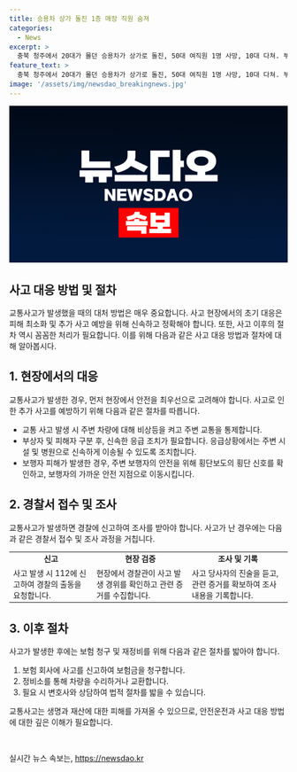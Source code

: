 ```yaml
---
title: 승용차 상가 돌진 1층 매장 직원 숨져
categories:
  - News
excerpt: >
  충북 청주에서 20대가 몰던 승용차가 상가로 돌진, 50대 여직원 1명 사망, 10대 다쳐. 부산 해운대구청 어귀삼거리에서 벤츠 승용차가 사고 후 휴대폰 등 두고 택시로 도주. 
feature_text: >
  충북 청주에서 20대가 몰던 승용차가 상가로 돌진, 50대 여직원 1명 사망, 10대 다쳐. 부산 해운대구청 어귀삼거리에서 벤츠 승용차가 사고 후 휴대폰 등 두고 택시로 도주. 
image: '/assets/img/newsdao_breakingnews.jpg'
---
```


<p><img src="/assets/img/newsdao_breakingnews.jpg" alt="bookingtag 속보" /></p>

<h2>사고 대응 방법 및 절차</h2>

<p data-ke-size="size16">교통사고가 발생했을 때의 대처 방법은 매우 중요합니다. 사고 현장에서의 초기 대응은 피해 최소화 및 추가 사고 예방을 위해 신속하고 정확해야 합니다. 또한, 사고 이후의 절차 역시 꼼꼼한 처리가 필요합니다. 이를 위해 다음과 같은 사고 대응 방법과 절차에 대해 알아봅시다.</p>

<h2 data-ke-size="size26">1. 현장에서의 대응</h2>

<p data-ke-size="size16">교통사고가 발생한 경우, 먼저 현장에서 안전을 최우선으로 고려해야 합니다. 사고로 인한 추가 사고를 예방하기 위해 다음과 같은 절차를 따릅니다.</p>

<ul>
  <li>교통 사고 발생 시 주변 차량에 대해 비상등을 켜고 주변 교통을 통제합니다.</li>
  <li>부상자 및 피해자 구분 후, 신속한 응급 조치가 필요합니다. 응급상황에서는 주변 시설 및 병원으로 신속하게 이송될 수 있도록 조치합니다.</li>
  <li>보행자 피해가 발생한 경우, 주변 보행자의 안전을 위해 횡단보도의 횡단 신호를 확인하고, 보행자의 가까운 안전 지점으로 이동시킵니다.</li>
</ul>

<h2 data-ke-size="size26">2. 경찰서 접수 및 조사</h2>

<p data-ke-size="size16">교통사고가 발생하면 경찰에 신고하여 조사를 받아야 합니다. 사고가 난 경우에는 다음과 같은 경찰서 접수 및 조사 과정을 거칩니다.</p>

<table>
  <tr>
    <td style="text-align: center; height: 17px;"><b>신고</b></td>
    <td style="text-align: center; height: 17px;"><b>현장 검증</b></td>
    <td style="text-align: center; height: 17px;"><b>조사 및 기록</b></td>
  </tr>
  <tr>
    <td>사고 발생 시 112에 신고하여 경찰의 출동을 요청합니다.</td>
    <td>현장에서 경찰관이 사고 발생 경위를 확인하고 관련 증거를 수집합니다.</td>
    <td>사고 당사자의 진술을 듣고, 관련 증거를 확보하여 조사 내용을 기록합니다.</td>
  </tr>
</table>

<h2 data-ke-size="size26">3. 이후 절차</h2>

<p data-ke-size="size16">사고가 발생한 후에는 보험 청구 및 재정비를 위해 다음과 같은 절차를 밟아야 합니다.</p>

<ol>
  <li>보험 회사에 사고를 신고하여 보험금을 청구합니다.</li>
  <li>정비소를 통해 차량을 수리하거나 교환합니다.</li>
  <li>필요 시 변호사와 상담하여 법적 절차를 밟을 수 있습니다.</li>
</ol>

<p data-ke-size="size16">교통사고는 생명과 재산에 대한 피해를 가져올 수 있으므로, 안전운전과 사고 대응 방법에 대한 깊은 이해가 필요합니다.</p>

<p data-ke-size="size16">&nbsp;</p>
실시간 뉴스 속보는, <a href="https://newsdao.kr" rel="dofollow">https://newsdao.kr</a>


